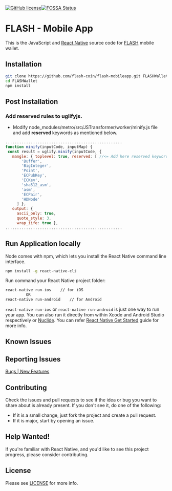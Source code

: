 [![GitHub license](https://img.shields.io/badge/license-MIT-blue.svg)](https://github.com/flash-coin/webwallet/blob/master/LICENSE)[![FOSSA Status](https://app.fossa.io/api/projects/git%2Bgithub.com%2Fmaxeverest%2Fflash-mobileapp.svg?type=shield)](https://app.fossa.io/projects/git%2Bgithub.com%2Fmaxeverest%2Fflash-mobileapp?ref=badge_shield)


# FLASH - Mobile App
This is the JavaScript and [React Native](http://facebook.github.io/react-native/) source code for [FLASH](https://www.flashcoin.io) mobile wallet.


## Installation

``` bash
git clone https://github.com/flash-coin/flash-mobileapp.git FLASHWallet
cd FLASHWallet
npm install
```


## Post Installation

### Add reserved rules to uglifyjs.

- Modify node_modules/metro/src/JSTransformer/worker/minify.js file and add __reserved__ keywords as mentioned below.

 ``` javascript
...................................................
function minify(inputCode, inputMap) {
  const result = uglify.minify(inputCode, {
    mangle: { toplevel: true, reserved: [ //<= Add here reserved keyword
        'Buffer',
        'BigInteger',
        'Point',
        'ECPubKey',
        'ECKey',
        'sha512_asm',
        'asm',
        'ECPair',
        'HDNode'
      ] },
    output: {
      ascii_only: true,
      quote_style: 3,
      wrap_iife: true },
...................................................
```


## Run Application locally

Node comes with npm, which lets you install the React Native command line interface.

``` bash
npm install -g react-native-cli
```

Run command your React Native project folder:

``` bash
react-native run-ios    // for iOS
         OR
react-native run-android    // for Android
```

`react-native run-ios` or `react-native run-android` is just one way to run your app. You can also run it directly from within Xcode and Android Studio respectively or [Nuclide](https://nuclide.io/). You can refer [React Native Get Started](https://facebook.github.io/react-native/docs/getting-started.html) guide for more info.


## Known Issues


## Reporting Issues

[Bugs | New Features](https://github.com/flash-coin/flash-mobileapp/issues)


## Contributing
Check the issues and pull requests to see if the idea or bug you want to share about is already present. If you don't see it, do one of the following:

* If it is a small change, just fork the project and create a pull request.
* If it is major, start by opening an issue.


## Help Wanted!

If you're familiar with React Native, and you'd like to see this project progress, please consider contributing.


## License

Please see [LICENSE](LICENSE) for more info.
